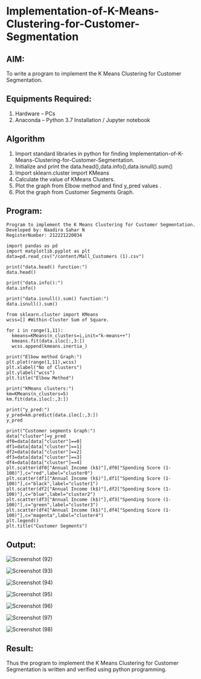 # Implementation-of-K-Means-Clustering-for-Customer-Segmentation

## AIM:
To write a program to implement the K Means Clustering for Customer Segmentation.

## Equipments Required:
1. Hardware – PCs
2. Anaconda – Python 3.7 Installation / Jupyter notebook

## Algorithm
1. Import standard libraries in python for finding Implementation-of-K-Means-Clustering-for-Customer-Segmentation.
2. Initialize and print the data.head(),data.info(),data.isnull().sum()
3. Import sklearn.cluster import KMeans
4. Calculate the value of KMeans Clusters.
5. Plot the graph from Elbow method and find y_pred values .
6. Plot the graph from Customer Segments Graph.

## Program:
```
Program to implement the K Means Clustering for Customer Segmentation.
Developed by: Naadira Sahar N
RegisterNumber: 212221220034

import pandas as pd
import matplotlib.pyplot as plt
data=pd.read_csv("/content/Mall_Customers (1).csv")

print("data.head() function:")
data.head()

print("data.info():")
data.info()

print("data.isnull().sum() function:")
data.isnull().sum()

from sklearn.cluster import KMeans
wcss=[] #Within-Cluster Sum of Square.

for i in range(1,11):
  kmeans=KMeans(n_clusters=i,init="k-means++")
  kmeans.fit(data.iloc[:,3:])
  wcss.append(kmeans.inertia_)
  
print("Elbow method Graph:")
plt.plot(range(1,11),wcss)
plt.xlabel("No of Clusters")
plt.ylabel("wcss")
plt.title("Elbow Method")

print("KMeans clusters:")
km=KMeans(n_clusters=5)
km.fit(data.iloc[:,3:])

print("y_pred:")
y_pred=km.predict(data.iloc[:,3:])
y_pred

print("Customer segments Graph:")
data["cluster"]=y_pred
df0=data[data["cluster"]==0]
df1=data[data["cluster"]==1]
df2=data[data["cluster"]==2]
df3=data[data["cluster"]==3]
df4=data[data["cluster"]==4]
plt.scatter(df0["Annual Income (k$)"],df0["Spending Score (1-100)"],c="red",label="cluster0")
plt.scatter(df1["Annual Income (k$)"],df1["Spending Score (1-100)"],c="black",label="cluster1")
plt.scatter(df2["Annual Income (k$)"],df2["Spending Score (1-100)"],c="blue",label="cluster2")
plt.scatter(df3["Annual Income (k$)"],df3["Spending Score (1-100)"],c="green",label="cluster3")
plt.scatter(df4["Annual Income (k$)"],df4["Spending Score (1-100)"],c="magenta",label="cluster4")
plt.legend()
plt.title("Customer Segments")

```

## Output:
![Screenshot (92)](https://github.com/Naadira/Implementation-of-K-Means-Clustering-for-Customer-Segmentation/assets/128135126/c2196681-6386-4049-944f-efa86feb587a)

![Screenshot (93)](https://github.com/Naadira/Implementation-of-K-Means-Clustering-for-Customer-Segmentation/assets/128135126/2e95b625-adab-406c-a51d-771efbcd5a7e)

![Screenshot (94)](https://github.com/Naadira/Implementation-of-K-Means-Clustering-for-Customer-Segmentation/assets/128135126/be036061-9bc8-4257-a369-5d521269e0a3)

![Screenshot (95)](https://github.com/Naadira/Implementation-of-K-Means-Clustering-for-Customer-Segmentation/assets/128135126/8f970182-18f8-4688-9e72-eb79bf2ed068)

![Screenshot (96)](https://github.com/Naadira/Implementation-of-K-Means-Clustering-for-Customer-Segmentation/assets/128135126/70c2f5b1-0fbc-4cf9-98ec-c8b84d4a823b)

![Screenshot (97)](https://github.com/Naadira/Implementation-of-K-Means-Clustering-for-Customer-Segmentation/assets/128135126/e30ab5bf-9954-45b4-bb2a-02e8aea567be)

![Screenshot (98)](https://github.com/Naadira/Implementation-of-K-Means-Clustering-for-Customer-Segmentation/assets/128135126/fe992493-332a-4cb0-b9c3-9204be9fd24d)


## Result:
Thus the program to implement the K Means Clustering for Customer Segmentation is written and verified using python programming.
